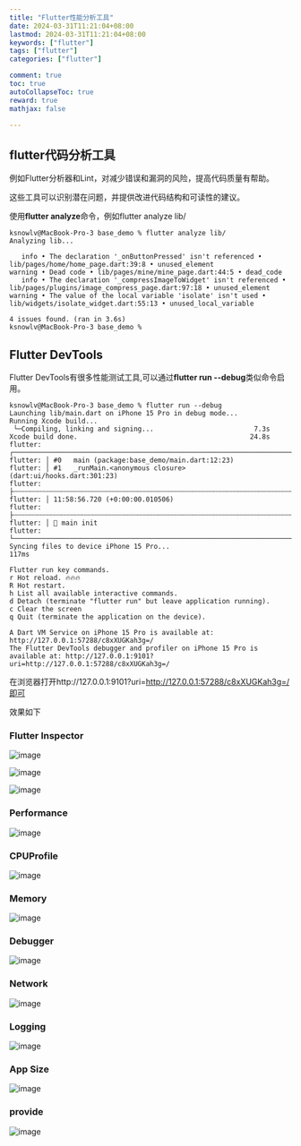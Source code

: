 ```yaml
---
title: "Flutter性能分析工具"
date: 2024-03-31T11:21:04+08:00
lastmod: 2024-03-31T11:21:04+08:00
keywords: ["flutter"]
tags: ["flutter"]
categories: ["flutter"]

comment: true
toc: true
autoCollapseToc: true
reward: true
mathjax: false

---
```


<!--more-->

## flutter代码分析工具

例如Flutter分析器和Lint，对减少错误和漏洞的风险，提高代码质量有帮助。

这些工具可以识别潜在问题，并提供改进代码结构和可读性的建议。

使用**flutter analyze**命令，例如flutter analyze lib/

```shell
ksnowlv@MacBook-Pro-3 base_demo % flutter analyze lib/
Analyzing lib...                                                        

   info • The declaration '_onButtonPressed' isn't referenced • lib/pages/home/home_page.dart:39:8 • unused_element
warning • Dead code • lib/pages/mine/mine_page.dart:44:5 • dead_code
   info • The declaration '_compressImageToWidget' isn't referenced • lib/pages/plugins/image_compress_page.dart:97:18 • unused_element
warning • The value of the local variable 'isolate' isn't used • lib/widgets/isolate_widget.dart:55:13 • unused_local_variable

4 issues found. (ran in 3.6s)
ksnowlv@MacBook-Pro-3 base_demo % 
```

##  Flutter DevTools

Flutter DevTools有很多性能测试工具,可以通过**flutter run --debug**类似命令启用。

```shell
ksnowlv@MacBook-Pro-3 base_demo % flutter run --debug
Launching lib/main.dart on iPhone 15 Pro in debug mode...
Running Xcode build...                                                  
 └─Compiling, linking and signing...                         7.3s
Xcode build done.                                           24.8s
flutter: ┌───────────────────────────────────────────────────────────────────────────────────────────────────────────────────────
flutter: │ #0   main (package:base_demo/main.dart:12:23)
flutter: │ #1   _runMain.<anonymous closure> (dart:ui/hooks.dart:301:23)
flutter: ├┄┄┄┄┄┄┄┄┄┄┄┄┄┄┄┄┄┄┄┄┄┄┄┄┄┄┄┄┄┄┄┄┄┄┄┄┄┄┄┄┄┄┄┄┄┄┄┄┄┄┄┄┄┄┄┄┄┄┄┄┄┄┄┄┄┄┄┄┄┄┄┄┄┄┄┄┄┄┄┄┄┄┄┄┄┄┄┄┄┄┄┄┄┄┄┄┄┄┄┄┄┄┄┄┄┄┄┄┄┄┄┄┄┄┄┄┄┄┄
flutter: │ 11:58:56.720 (+0:00:00.010506)
flutter: ├┄┄┄┄┄┄┄┄┄┄┄┄┄┄┄┄┄┄┄┄┄┄┄┄┄┄┄┄┄┄┄┄┄┄┄┄┄┄┄┄┄┄┄┄┄┄┄┄┄┄┄┄┄┄┄┄┄┄┄┄┄┄┄┄┄┄┄┄┄┄┄┄┄┄┄┄┄┄┄┄┄┄┄┄┄┄┄┄┄┄┄┄┄┄┄┄┄┄┄┄┄┄┄┄┄┄┄┄┄┄┄┄┄┄┄┄┄┄┄
flutter: │ 🐛 main init
flutter: └───────────────────────────────────────────────────────────────────────────────────────────────────────────────────────
Syncing files to device iPhone 15 Pro...                           117ms

Flutter run key commands.
r Hot reload. 🔥🔥🔥
R Hot restart.
h List all available interactive commands.
d Detach (terminate "flutter run" but leave application running).
c Clear the screen
q Quit (terminate the application on the device).

A Dart VM Service on iPhone 15 Pro is available at: http://127.0.0.1:57288/c8xXUGKah3g=/
The Flutter DevTools debugger and profiler on iPhone 15 Pro is available at: http://127.0.0.1:9101?uri=http://127.0.0.1:57288/c8xXUGKah3g=/
```

在浏览器打开http://127.0.0.1:9101?uri=http://127.0.0.1:57288/c8xXUGKah3g=/即可

效果如下

### Flutter Inspector

![image](/images/flutter/flutter性能分析工具/Flutter%20Inspector1.png)

![image](/images/flutter/flutter性能分析工具/Flutter%20Inspector2.png)

![image](/images/flutter/flutter性能分析工具/Flutter%20Inspector3.png)

### Performance

![image](/images/flutter/flutter性能分析工具/performanc.png)


### CPUProfile

![image](/images/flutter/flutter性能分析工具/CPUProfiler.png)

### Memory

![image](/images/flutter/flutter性能分析工具/memory.png)

### Debugger

![image](/images/flutter/flutter性能分析工具/debugger.png)

### Network

![image](/images/flutter/flutter性能分析工具/network.png)

### Logging

![image](/images/flutter/flutter性能分析工具/Logging.png)

### App Size

![image](/images/flutter/flutter性能分析工具/appsize.png)

### provide

![image](/images/flutter/flutter性能分析工具/provide.png)




